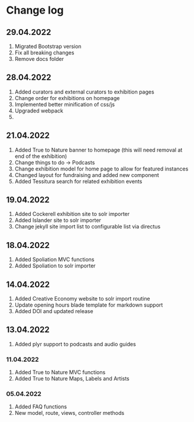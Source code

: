 # Change log

## 29.04.2022

1. Migrated Bootstrap version
2. Fix all breaking changes
3. Remove docs folder 

## 28.04.2022 

1. Added curators and external curators to exhibition pages
2. Change order for exhibitions on homepage
3. Implemented better minification of css/js
4. Upgraded webpack 
5. 
## 21.04.2022

1. Added True to Nature banner to homepage (this will need removal at end of the exhibition)
2. Change things to do -> Podcasts
3. Change exhibition model for home page to allow for featured instances
4. Changed layout for fundraising and added new component 
5. Added Tessitura search for related exhibition events

## 19.04.2022

1. Added Cockerell exhibition site to solr importer
2. Added Islander site to solr importer
3. Change jekyll site import list to configurable list via directus

## 18.04.2022
1. Added Spoliation MVC functions
2. Added Spoliation to solr importer

## 14.04.2022

1. Added Creative Economy website to solr import routine
2. Update opening hours blade template for markdown support
3. Added DOI and updated release

## 13.04.2022

1. Added plyr support to podcasts and audio guides

### 11.04.2022

1. Added True to Nature MVC functions
2. Added True to Nature Maps, Labels and Artists
### 05.04.2022

1. Added FAQ functions
2. New model, route, views, controller methods
